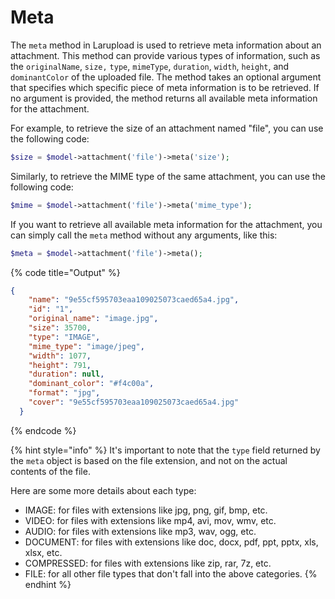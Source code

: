 # Meta

The `meta` method in Larupload is used to retrieve meta information about an attachment. This method can provide various types of information, such as the `originalName`, `size,` `type`, `mimeType`, `duration`, `width`, `height`, and `dominantColor` of the uploaded file. The method takes an optional argument that specifies which specific piece of meta information is to be retrieved. If no argument is provided, the method returns all available meta information for the attachment.

For example, to retrieve the size of an attachment named "file", you can use the following code:

```php
$size = $model->attachment('file')->meta('size');
```

Similarly, to retrieve the MIME type of the same attachment, you can use the following code:

```php
$mime = $model->attachment('file')->meta('mime_type');
```

If you want to retrieve all available meta information for the attachment, you can simply call the `meta` method without any arguments, like this:

```php
$meta = $model->attachment('file')->meta();
```

{% code title="Output" %}
```json
{
    "name": "9e55cf595703eaa109025073caed65a4.jpg",
    "id": "1",
    "original_name": "image.jpg",
    "size": 35700,
    "type": "IMAGE",
    "mime_type": "image/jpeg",
    "width": 1077,
    "height": 791,
    "duration": null,
    "dominant_color": "#f4c00a",
    "format": "jpg",
    "cover": "9e55cf595703eaa109025073caed65a4.jpg"
  }
```
{% endcode %}



{% hint style="info" %}
It's important to note that the `type` field returned by the `meta` object is based on the file extension, and not on the actual contents of the file.



Here are some more details about each type:

* IMAGE: for files with extensions like jpg, png, gif, bmp, etc.
* VIDEO: for files with extensions like mp4, avi, mov, wmv, etc.
* AUDIO: for files with extensions like mp3, wav, ogg, etc.
* DOCUMENT: for files with extensions like doc, docx, pdf, ppt, pptx, xls, xlsx, etc.
* COMPRESSED: for files with extensions like zip, rar, 7z, etc.
* FILE: for all other file types that don't fall into the above categories.
{% endhint %}



